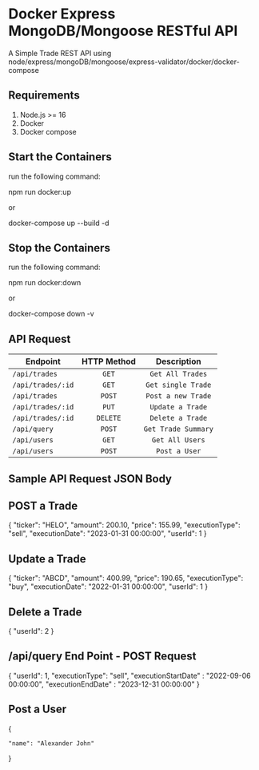 # Docker Express MongoDB/Mongoose RESTful API

A Simple Trade REST API using node/express/mongoDB/mongoose/express-validator/docker/docker-compose

## Requirements

1. Node.js >= 16
2. Docker
3. Docker compose

## Start the Containers

run the following command:

npm run docker:up

or

docker-compose up --build -d

## Stop the Containers

run the following command:

npm run docker:down

or

docker-compose down -v

## API Request

| Endpoint          | HTTP Method |     Description     |
| ----------------- | :---------: | :-----------------: |
| `/api/trades`     |    `GET`    |  `Get All Trades`   |
| `/api/trades/:id` |    `GET`    | `Get single Trade`  |
| `/api/trades`     |   `POST`    | `Post a new Trade`  |
| `/api/trades/:id` |    `PUT`    |  `Update a Trade`   |
| `/api/trades/:id` |  `DELETE`   |  `Delete a Trade`   |
| `/api/query`      |   `POST`    | `Get Trade Summary` |
| `/api/users`      |    `GET`    |   `Get All Users`   |
| `/api/users`      |   `POST`    |    `Post a User`    |

## Sample API Request JSON Body

## POST a Trade

{
    "ticker": "HELO",
    "amount": 200.10,
    "price": 155.99,
    "executionType": "sell",
    "executionDate": "2023-01-31 00:00:00",
    "userId": 1
}

## Update a Trade

{
    "ticker": "ABCD",
    "amount": 400.99,
    "price": 190.65,
    "executionType": "buy",
    "executionDate": "2022-01-31 00:00:00",
    "userId": 1
}

## Delete a Trade

{
    "userId": 2
}

## /api/query End Point - POST Request

{
    "userId": 1,
    "executionType": "sell",
    "executionStartDate" : "2022-09-06 00:00:00",
    "executionEndDate" : "2023-12-31 00:00:00"
}

## Post a User

{

    "name": "Alexander John"

}

